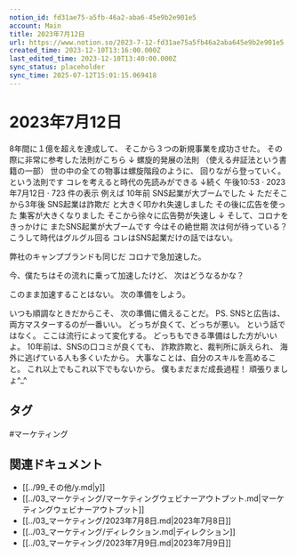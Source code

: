 ```yaml
---
notion_id: fd31ae75-a5fb-46a2-aba6-45e9b2e901e5
account: Main
title: 2023年7月12日
url: https://www.notion.so/2023-7-12-fd31ae75a5fb46a2aba645e9b2e901e5
created_time: 2023-12-10T13:16:00.000Z
last_edited_time: 2023-12-10T13:40:00.000Z
sync_status: placeholder
sync_time: 2025-07-12T15:01:15.069418
---
```

# 2023年7月12日

8年間に１億を超えを達成して、
そこから３つの新規事業を成功させた。
その際に非常に参考した法則がこちら
↓
螺旋的発展の法則
（使える弁証法という書籍の一部）
世の中の全ての物事は螺旋階段のように、
回りながら登っていく。
という法則です
コレを考えると時代の先読みができる
↓続く
午後10:53 · 2023年7月12日
·
723
件の表示
例えば
10年前
SNS起業が大ブームでした
↓
ただそこから3年後
SNS起業は詐欺だ
と大きく叩かれ失速しました
その後に広告を使った
集客が大きくなりました
そこから徐々に広告勢が失速し
↓
そして、コロナをきっかけに
またSNS起業が大ブームです
今はその絶世期
次は何が待っている？
こうして時代はグルグル回る
コレはSNS起業だけの話ではない。

弊社のキャンプブランドも同じだ
コロナで急加速した。

今、僕たちはその流れに乗って加速したけど、
次はどうなるかな？

このまま加速することはない。
次の準備をしよう。

いつも順調なときだからこそ、
次の準備に備えることだ。
PS.
SNSと広告は、
両方マスターするのが一番いい。
どっちが良くて、どっちが悪い。
という話ではなく。
ここは流行によって変化する。
どっちもできる準備はした方がいいよ。
10年前は、SNSの口コミが良くても、
詐欺詐欺と、裁判所に訴えられ、
海外に逃げている人も多くいたから。
大事なことは、自分のスキルを高めること。
これ以上でもこれ以下でもないから。
僕もまだまだ成長過程！
頑張りましょ^_^

## タグ

#マーケティング 

## 関連ドキュメント

- [[../99_その他/y.md|y]]
- [[../03_マーケティング/マーケティングウェビナーアウトプット.md|マーケティングウェビナーアウトプット]]
- [[../03_マーケティング/2023年7月8日.md|2023年7月8日]]
- [[../03_マーケティング/ディレクション.md|ディレクション]]
- [[../03_マーケティング/2023年7月9日.md|2023年7月9日]]
